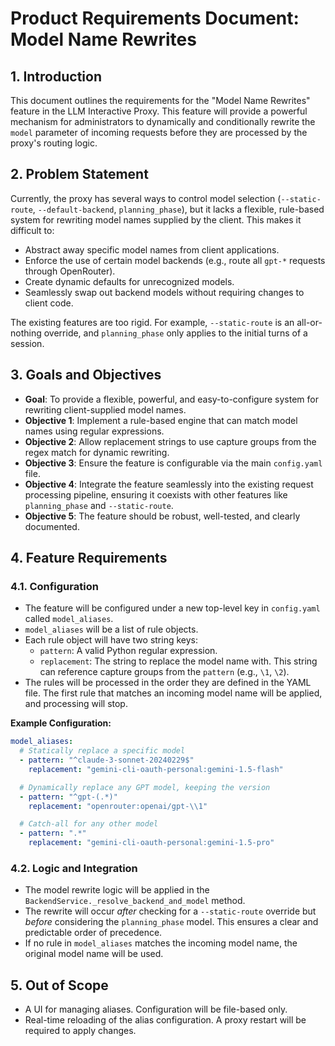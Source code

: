 # Product Requirements Document: Model Name Rewrites

## 1. Introduction

This document outlines the requirements for the "Model Name Rewrites" feature in the LLM Interactive Proxy. This feature will provide a powerful mechanism for administrators to dynamically and conditionally rewrite the `model` parameter of incoming requests before they are processed by the proxy's routing logic.

## 2. Problem Statement

Currently, the proxy has several ways to control model selection (`--static-route`, `--default-backend`, `planning_phase`), but it lacks a flexible, rule-based system for rewriting model names supplied by the client. This makes it difficult to:

- Abstract away specific model names from client applications.
- Enforce the use of certain model backends (e.g., route all `gpt-*` requests through OpenRouter).
- Create dynamic defaults for unrecognized models.
- Seamlessly swap out backend models without requiring changes to client code.

The existing features are too rigid. For example, `--static-route` is an all-or-nothing override, and `planning_phase` only applies to the initial turns of a session.

## 3. Goals and Objectives

- **Goal**: To provide a flexible, powerful, and easy-to-configure system for rewriting client-supplied model names.
- **Objective 1**: Implement a rule-based engine that can match model names using regular expressions.
- **Objective 2**: Allow replacement strings to use capture groups from the regex match for dynamic rewriting.
- **Objective 3**: Ensure the feature is configurable via the main `config.yaml` file.
- **Objective 4**: Integrate the feature seamlessly into the existing request processing pipeline, ensuring it coexists with other features like `planning_phase` and `--static-route`.
- **Objective 5**: The feature should be robust, well-tested, and clearly documented.

## 4. Feature Requirements

### 4.1. Configuration

- The feature will be configured under a new top-level key in `config.yaml` called `model_aliases`.
- `model_aliases` will be a list of rule objects.
- Each rule object will have two string keys:
  - `pattern`: A valid Python regular expression.
  - `replacement`: The string to replace the model name with. This string can reference capture groups from the `pattern` (e.g., `\1`, `\2`).
- The rules will be processed in the order they are defined in the YAML file. The first rule that matches an incoming model name will be applied, and processing will stop.

**Example Configuration:**

```yaml
model_aliases:
  # Statically replace a specific model
  - pattern: "^claude-3-sonnet-20240229$"
    replacement: "gemini-cli-oauth-personal:gemini-1.5-flash"

  # Dynamically replace any GPT model, keeping the version
  - pattern: "^gpt-(.*)"
    replacement: "openrouter:openai/gpt-\\1"

  # Catch-all for any other model
  - pattern: ".*"
    replacement: "gemini-cli-oauth-personal:gemini-1.5-pro"
```

### 4.2. Logic and Integration

- The model rewrite logic will be applied in the `BackendService._resolve_backend_and_model` method.
- The rewrite will occur *after* checking for a `--static-route` override but *before* considering the `planning_phase` model. This ensures a clear and predictable order of precedence.
- If no rule in `model_aliases` matches the incoming model name, the original model name will be used.

## 5. Out of Scope

- A UI for managing aliases. Configuration will be file-based only.
- Real-time reloading of the alias configuration. A proxy restart will be required to apply changes.
